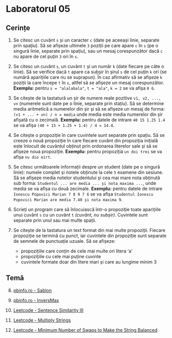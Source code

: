 # Laboratorul 05

## Cerințe
1. Se citesc un cuvânt `s` și un caracter `c` (date pe aceeași linie, separate prin spațiu).
Să se afișeze ultimele `3` poziții pe care apare `c` în `s` (pe o singură linie, separate prin spațiu),
sau un mesaj corespunzător dacă `c` nu apare de cel puțin `3` ori în `s`.

2. Se citesc un cuvânt `s`, un cuvânt `t` și un număr `k` (date fiecare pe câte o linie).
Să se verifice dacă `t` apare ca subșir în șirul `s` de cel puțin `k` ori (se numără aparițiile care nu se suprapun).
În caz afirmativ să se afișeze `k` poziții la care începe `t` în `s`, altfel să se afișeze un mesaj corespunzător.
**Exemplu:** pentru `s = "alalabala"`, `t = "ala"`, `k = 2` se va afișa `0 6`.

3. Se citește de la tastatură un șir de numere reale pozitive `v1, v2, ..., vn` (numerele sunt date pe o linie, separate prin stațiu).
Să se determine media aritmetică a numerelor din șir și să se afișeze un mesaj de forma:
`(v1 + ... + vn) / n = media` unde media este media numerelor din șir afișată cu o zecimală.
**Exemplu:** pentru datele de intrare `40 15 1.25 1.4` se va afișa `(40 + 15 + 1.25 + 1.4) / 4 = 14.4`.

4. Se citește o propoziție în care cuvintele sunt separate prin spațiu.
Să se creeze o nouă propoziție în care fiecare cuvânt din propoziția inițială este înlocuit de cuvântul obținut prin ordonarea literelor sale
și să se afișeze noua propoziție. **Exemplu:** pentru propoziția `un doi trei` se va afișa `nu dio eirt`.

5. Se citesc următoarele informații despre un student (date pe o singură linie):
numele complet și notele obținute la cele `5` examene din sesiune.
Să se afișeze media notelor studentului și cea mai mare nota obținută sub forma:
`Studentul ... are media ... și nota maxima ...`, unde media se va afișa cu două zecimale.
**Exemplu:** pentru datele de intrare `Ionescu Popovici Marian 7 8 9 7 6` se va afișa `Studentul Ionescu Popovici Marian are media 7.40 și nota maxima 9`.

6. Scrieți un program care să înlocuiască într-o propoziție toate aparițiile unui cuvânt `s` cu un cuvânt `t` *(cuvânt, nu subșir)*.
Cuvintele sunt separate prin unul sau mai multe spații.

7. Se citește de la tastatura un text format din mai multe propoziții. Fiecare propoziție se termină cu punct,
iar cuvintele din propoziție sunt separate de semnele de punctuație uzuale. Să se afișeze:
   - propozițiile care conțin de cele mai multe ori litera ‘a’
   - propozițiile cu cele mai puține cuvinte
   - cuvintele formate doar din litere mari și care au lungime minim 3

## Temă
8. [pbinfo.ro - Sablon](https://www.pbinfo.ro/probleme/135/sablon)

9. [pbinfo.ro - InversMax](https://www.pbinfo.ro/probleme/2681/inversmax)

10. [Leetcode - Sentence Similarity III](https://leetcode.com/problems/sentence-similarity-iii/)

11. [Leetcode - Multiply Strings](https://leetcode.com/problems/multiply-strings/description/)

12. [Leetcode - Minimum Number of Swaps to Make the String Balanced](https://leetcode.com/problems/minimum-number-of-swaps-to-make-the-string-balanced/)